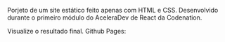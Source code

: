 Porjeto de um site estático feito apenas com HTML e CSS.
Desenvolvido durante o primeiro módulo do AceleraDev de React da Codenation.

Visualize o resultado final.
Github Pages:
